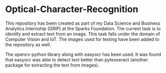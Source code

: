 # Optical-Character-Recognition
This repository has been created as part of my Data Science and Business Analytics Internship (GRIP) at the Sparks Foundation. 
The current task is to identify and extract text from an image. This task falls under the domain of Computer Vision and IoT. The images used for testing have been added to the repository as well.

The opencv-python library along with easyocr has been used. It was found that easyocr was able to detect text better than pytesseract (another package for extracting the text from images). 
